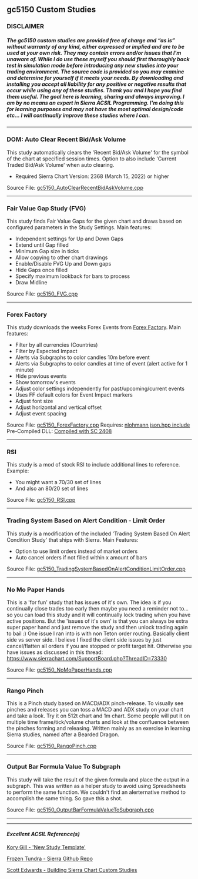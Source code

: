 ## gc5150 Custom Studies 
### DISCLAIMER 

##### The gc5150 custom studies are provided free of charge and “as is” without warranty of any kind, either expressed or implied and are to be used at your own risk. They may contain errors and/or issues that I'm unaware of. While I do use these myself you should first thoroughly back test in simulation mode before introducing any new studies into your trading environment. The source code is provided so you may examine and determine for yourself if it meets your needs. By downloading and installing you accept all liability for any positive or negative results that occur while using any of these studies. Thank you and I hope you find them useful. The goal here is learning, sharing and always improving. I am by no means an expert in Sierra ACSIL Programming. I'm doing this for learning purposes and may not have the most optimal design/code etc... I will continually improve these studies where I can.
----------------------------

### DOM: Auto Clear Recent Bid/Ask Volume 

This study automatically clears the 'Recent Bid/Ask Volume' for the symbol of the chart at specified session times. Option to also include 'Current Traded Bid/Ask Volume' when auto clearing. 

- Required Sierra Chart Version: 2368 (March 15, 2022) or higher

Source File: [gc5150_AutoClearRecentBidAskVolume.cpp](./gc5150_AutoClearRecentBidAskVolume.cpp) 

----------------------------

### Fair Value Gap Study (FVG) 

This study finds Fair Value Gaps for the given chart and draws based on configured parameters in the Study Settings. Main features: 
- Independent settings for Up and Down Gaps
- Extend until Gap filled
- Minimum Gap size in ticks
- Allow copying to other chart drawings
- Enable/Disable FVG Up and Down gaps
- Hide Gaps once filled
- Specify maximum lookback for bars to process
- Draw Midline

Source File: [gc5150_FVG.cpp](./gc5150_FVG.cpp) 

----------------------------

### Forex Factory

This study downloads the weeks Forex Events from [Forex Factory](https://www.forexfactory.com). Main features: 
- Filter by all currencies (Countries)
- Filter by Expected Impact
- Alerts via Subgraphs to color candles 10m before event
- Alerts via Subgraphs to color candles at time of event (alert active for 1 minute)
- Hide previous events
- Show tomorrow's events
- Adjust color settings independently for past/upcoming/current events
- Uses FF default colors for Event Impact markers
- Adjust font size
- Adjust horizontal and vertical offset
- Adjust event spacing

Source File: [gc5150_ForexFactory.cpp](./gc5150_ForexFactory.cpp) 
Requires: [nlohmann json.hpp include](./nlohmann/json.hpp) 
Pre-Compiled DLL: [Compiled with SC 2408](./bin/gc5150_ForexFactory_64.dll) 

----------------------------

### RSI 
This study is a mod of stock RSI to include additional lines to reference. Example: 
- You might want a 70/30 set of lines
- And also an 80/20 set of lines

Source File: [gc5150_RSI.cpp](./gc5150_RSI.cpp) 

----------------------------

### Trading System Based on Alert Condition - Limit Order 
This study is a modification of the included 'Trading System Based On Alert Condition Study' that ships with Sierra. Main Features: 
- Option to use limit orders instead of market orders
- Auto cancel orders if not filled within x amount of bars

Source File: [gc5150_TradingSystemBasedOnAlertConditionLimitOrder.cpp](./gc5150_TradingSystemBasedOnAlertConditionLimitOrder.cpp) 

----------------------------

### No Mo Paper Hands
This is a 'for fun' study that has issues of it's own. The idea is if you continually close trades too early
then maybe you need a reminder not to... so you can load this study and it will continually lock trading when
you have active positions. But the 'issues of it's own' is that you can always be extra super paper hand and just
remove the study and then unlock trading again to bail :) One issue I ran into is with non Teton order routing.
Basically client side vs server side. I believe I fixed the client side issues by just cancel/flatten all orders
if you are stopped or profit target hit. Otherwise you have issues as discussed in this thread: https://www.sierrachart.com/SupportBoard.php?ThreadID=73330

Source File: [gc5150_NoMoPaperHands.cpp](./gc5150_NoMoPaperHands.cpp) 

----------------------------

### Rango Pinch
This is a Pinch study based on MACD/ADX pinch-release. To visually see pinches and releases you can toss
a MACD and ADX study on your chart and take a look. Try it on 512t chart and 1m chart. Some people will put
it on multiple time frame/tick/volume charts and look at the confluence between the pinches forming and releasing.
Written mainly as an exercise in learning Sierra studies, named after a Bearded Dragon.

Source File: [gc5150_RangoPinch.cpp](./gc5150_RangoPinch.cpp) 

----------------------------

### Output Bar Formula Value To Subgraph
This study will take the result of the given formula and place the output in a subgraph. This was written as a helper study to avoid
using Spreadsheets to perform the same function. We couldn't find an alerternative method to accomplish the same thing. So gave this a shot.

Source File: [gc5150_OutputBarFormulaValueToSubgraph.cpp](./gc5150_OutputBarFormulaValueToSubgraph.cpp) 

----------------------------

---------------------------------
#### *Excellent ACSIL Reference(s)* 
[Kory Gill - 'New Study Template'](https://github.com/korygill/technical-analysis)

[Frozen Tundra - Sierra Github Repo](https://github.com/FrozenTundraTrader/sierrachart)

[Scott Edwards - Building Sierra Chart Custom Studies](https://scottedwards.tech/post/building-sierra-chart-custom-studies)
